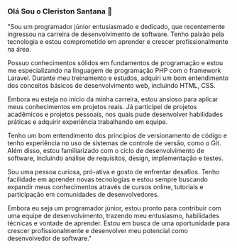 ### Olá Sou o Cleriston Santana 👋
"Sou um programador júnior entusiasmado e dedicado, que recentemente ingressou na carreira de desenvolvimento de software. Tenho paixão pela tecnologia e estou comprometido em aprender e crescer profissionalmente na área.

Possuo conhecimentos sólidos em fundamentos de programação e estou me especializando na linguagem de programação PHP com o framework Laravel. Durante meu treinamento e estudos, adquiri um bom entendimento dos conceitos básicos de desenvolvimento web, incluindo HTML, CSS.

Embora eu esteja no início da minha carreira, estou ansioso para aplicar meus conhecimentos em projetos reais. Já participei de projetos acadêmicos e projetos pessoais, nos quais pude desenvolver habilidades práticas e adquirir experiência trabalhando em equipe.

Tenho um bom entendimento dos princípios de versionamento de código e tenho experiência no uso de sistemas de controle de versão, como o Git. Além disso, estou familiarizado com o ciclo de desenvolvimento de software, incluindo análise de requisitos, design, implementação e testes.

Sou uma pessoa curiosa, pró-ativa e gosto de enfrentar desafios. Tenho facilidade em aprender novas tecnologias e estou sempre buscando expandir meus conhecimentos através de cursos online, tutoriais e participação em comunidades de desenvolvedores.

Embora eu seja um programador júnior, estou pronto para contribuir com uma equipe de desenvolvimento, trazendo meu entusiasmo, habilidades técnicas e vontade de aprender. Estou em busca de uma oportunidade para crescer profissionalmente e desenvolver meu potencial como desenvolvedor de software."
